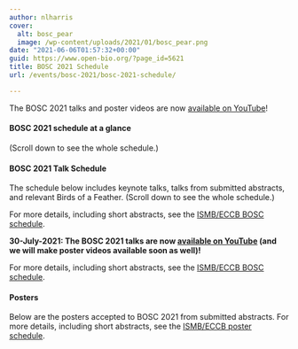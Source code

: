 ```yaml
---
author: nlharris
cover:
  alt: bosc_pear
  image: /wp-content/uploads/2021/01/bosc_pear.png
date: "2021-06-06T01:57:32+00:00"
guid: https://www.open-bio.org/?page_id=5621
title: BOSC 2021 Schedule
url: /events/bosc-2021/bosc-2021-schedule/

---
```

The BOSC 2021 talks and poster videos are now [available on YouTube](https://www.youtube.com/playlist?list=PLir-OOQiOhXZ6jV_cld3Hp-C_0m4aCznk)!

#### BOSC 2021 schedule at a glance

(Scroll down to see the whole schedule.)

#### BOSC 2021 Talk Schedule

The schedule below includes keynote talks, talks from submitted abstracts, and relevant Birds of a Feather. (Scroll down to see the whole schedule.)

For more details, including short abstracts, see the [ISMB/ECCB BOSC schedule](https://www.iscb.org/cms_addon/conferences/ismbeccb2021/tracks/bosc).

**30-July-2021: The BOSC 2021 talks are now [available on YouTube](https://www.youtube.com/playlist?list=PLir-OOQiOhXZ6jV_cld3Hp-C_0m4aCznk) (and we will make poster videos available soon as well)!**

For more details, including short abstracts, see the [ISMB/ECCB BOSC schedule](https://www.iscb.org/cms_addon/conferences/ismbeccb2021/tracks/bosc).

#### Posters

Below are the posters accepted to BOSC 2021 from submitted abstracts. For more details, including short abstracts, see the [ISMB/ECCB poster schedule](https://www.iscb.org/cms_addon/conferences/ismbeccb2021/posters.php?track=BOSC&session=E#search).
